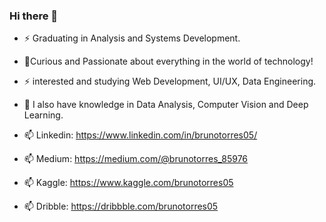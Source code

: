 ### Hi there 👋

<!--
**Brunotorres15/Brunotorres15** is a ✨ _special_ ✨ repository because its `README.md` (this file) appears on your GitHub profile.

Here are some ideas to get you started:

- 🔭 I’m currently working on ...
- 🌱 I’m currently learning ...
- 👯 I’m looking to collaborate on ...
- 🤔 I’m looking for help with ...
- 💬 Ask me about ...
- 📫 How to reach me: ...
- 😄 Pronouns: ...
- ⚡ Fun fact: ...
-->
- ⚡ Graduating in Analysis and Systems Development.
- 🔭Curious and Passionate about everything in the world of technology!
- ⚡ interested and studying Web Development, UI/UX, Data Engineering.
- 🔭 I also have knowledge in Data Analysis, Computer Vision and Deep Learning.

- 📫 Linkedin: https://www.linkedin.com/in/brunotorres05/
- 📫 Medium: https://medium.com/@brunotorres_85976
- 📫 Kaggle: https://www.kaggle.com/brunotorres05
- 📫 Dribble: https://dribbble.com/brunotorres05
